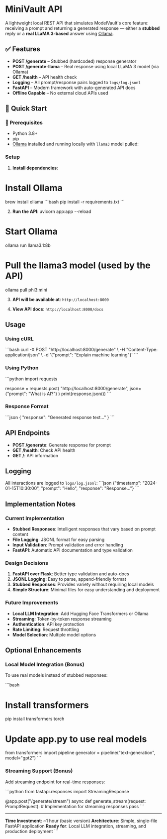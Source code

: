 # MiniVault API

A lightweight local REST API that simulates ModelVault's core feature: receiving a prompt and returning a generated response — either a   **stubbed** reply or a **real LLaMA 3-based** answer using [Ollama](https://ollama.com/).

## ✅ Features

- **POST /generate** – Stubbed (hardcoded) response generator
- **POST /generate-llama** – Real response using local LLaMA 3 model (via Ollama)
- **GET /health** – API health check
- **Logging** – All prompt/response pairs logged to `logs/log.jsonl`
- **FastAPI** – Modern framework with auto-generated API docs
- **Offline Capable** – No external cloud APIs used


## 🚀 Quick Start

### 🔧 Prerequisites

- Python 3.8+
- pip
- [Ollama](https://ollama.com/) installed and running locally with `llama3` model pulled:
  
### Setup

1. **Install dependencies**:
# Install Ollama
brew install ollama
   \`\`\`bash
   pip install -r requirements.txt
   \`\`\`

2. **Run the API**:
 uvicorn app:app --reload
# Start Ollama
ollama run llama3.1:8b

# Pull the llama3 model (used by the API)
 ollama pull phi3:mini
 
3. **API will be available at**: `http://localhost:8000`

4. **View API docs**: `http://localhost:8000/docs`

## Usage

### Using cURL
\`\`\`bash
curl -X POST "http://localhost:8000/generate" \\
     -H "Content-Type: application/json" \\
     -d '{"prompt": "Explain machine learning"}'
\`\`\`

### Using Python
\`\`\`python
import requests

response = requests.post(
    "http://localhost:8000/generate",
    json={"prompt": "What is AI?"}
)
print(response.json())
\`\`\`

### Response Format
\`\`\`json
{
  "response": "Generated response text..."
}
\`\`\`

## API Endpoints

- **POST /generate**: Generate response for prompt
- **GET /health**: Check API health
- **GET /**: API information

## Logging

All interactions are logged to `logs/log.jsonl`:
\`\`\`json
{"timestamp": "2024-01-15T10:30:00", "prompt": "Hello", "response": "Response..."}
\`\`\`

## Implementation Notes

### Current Implementation
- **Stubbed Responses**: Intelligent responses that vary based on prompt content
- **File Logging**: JSONL format for easy parsing
- **Input Validation**: Prompt validation and error handling
- **FastAPI**: Automatic API documentation and type validation

### Design Decisions
1. **FastAPI over Flask**: Better type validation and auto-docs
2. **JSONL Logging**: Easy to parse, append-friendly format
3. **Stubbed Responses**: Provides variety without requiring local models
4. **Simple Structure**: Minimal files for easy understanding and deployment

### Future Improvements
- **Local LLM Integration**: Add Hugging Face Transformers or Ollama
- **Streaming**: Token-by-token response streaming
- **Authentication**: API key protection
- **Rate Limiting**: Request throttling
- **Model Selection**: Multiple model options

## Optional Enhancements

### Local Model Integration (Bonus)
To use real models instead of stubbed responses:

\`\`\`bash
# Install transformers
pip install transformers torch

# Update app.py to use real models
from transformers import pipeline
generator = pipeline("text-generation", model="gpt2")
\`\`\`

### Streaming Support (Bonus)
Add streaming endpoint for real-time responses:

\`\`\`python
from fastapi.responses import StreamingResponse

@app.post("/generate/stream")
async def generate_stream(request: PromptRequest):
    # Implementation for streaming responses
    pass
\`\`\`

---

**Time Investment**: ~1 hour (basic version)
**Architecture**: Simple, single-file FastAPI application
**Ready for**: Local LLM integration, streaming, and production deployment
\`\`\`
